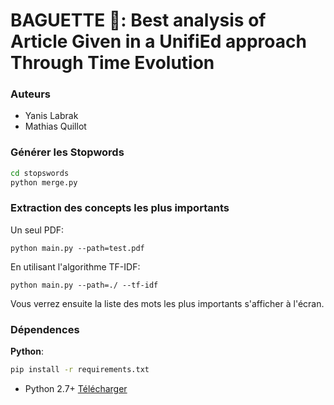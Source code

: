 # BAGUETTE 🥖: Best analysis of Article Given in a UnifiEd approach Through Time Evolution

### Auteurs

* Yanis Labrak
* Mathias Quillot

### Générer les Stopwords

```bash
cd stopswords
python merge.py
```

### Extraction des concepts les plus importants

Un seul PDF:

```console
python main.py --path=test.pdf
```

En utilisant l'algorithme TF-IDF:

```console
python main.py --path=./ --tf-idf
```

Vous verrez ensuite la liste des mots les plus importants s'afficher à l'écran.

### Dépendences

__Python__:

```bash
pip install -r requirements.txt
```

* Python 2.7+ [Télécharger](https://www.python.org/download/releases/2.7/)
